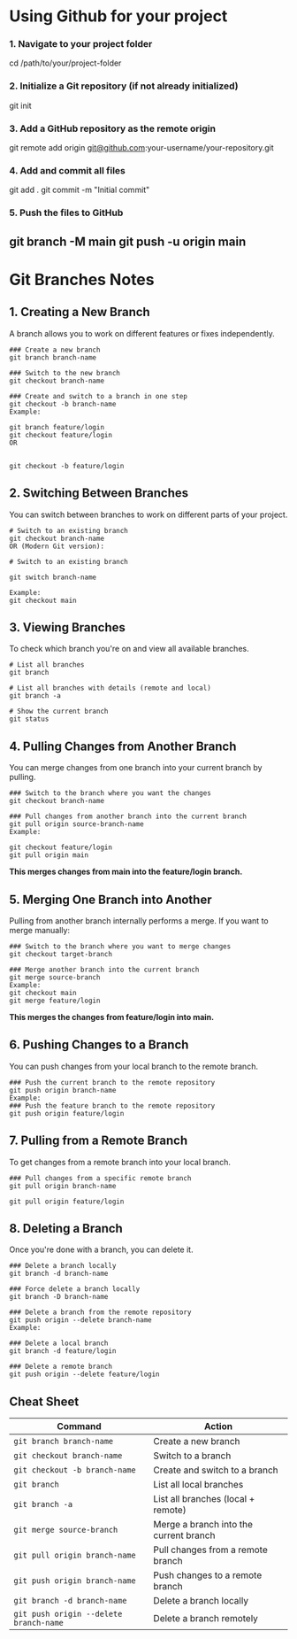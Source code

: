 # Using Github for your project
### 1. Navigate to your project folder
cd /path/to/your/project-folder

### 2. Initialize a Git repository (if not already initialized)
git init

### 3. Add a GitHub repository as the remote origin
git remote add origin git@github.com:your-username/your-repository.git

### 4. Add and commit all files
git add .
git commit -m "Initial commit"

### 5. Push the files to GitHub
git branch -M main
git push -u origin main
---------------------------------------------------------------------------------------------------------

# Git Branches Notes
## 1. Creating a New Branch
A branch allows you to work on different features or fixes independently.
```
### Create a new branch
git branch branch-name

### Switch to the new branch
git checkout branch-name

### Create and switch to a branch in one step
git checkout -b branch-name
Example:

git branch feature/login
git checkout feature/login
OR


git checkout -b feature/login
```
## 2. Switching Between Branches
You can switch between branches to work on different parts of your project.

```
# Switch to an existing branch
git checkout branch-name
OR (Modern Git version):

# Switch to an existing branch

git switch branch-name

Example:
git checkout main
```

## 3. Viewing Branches
To check which branch you're on and view all available branches.

```
# List all branches
git branch

# List all branches with details (remote and local)
git branch -a

# Show the current branch
git status 
``` 

## 4. Pulling Changes from Another Branch
You can merge changes from one branch into your current branch by pulling.
```
### Switch to the branch where you want the changes
git checkout branch-name

### Pull changes from another branch into the current branch
git pull origin source-branch-name
Example:

git checkout feature/login
git pull origin main
```
**This merges changes from main into the feature/login branch.**

## 5. Merging One Branch into Another
Pulling from another branch internally performs a merge. If you want to merge manually:
```
### Switch to the branch where you want to merge changes
git checkout target-branch

### Merge another branch into the current branch
git merge source-branch
Example:
git checkout main
git merge feature/login
```
**This merges the changes from feature/login into main.**

## 6. Pushing Changes to a Branch
You can push changes from your local branch to the remote branch.
```
### Push the current branch to the remote repository
git push origin branch-name
Example:
### Push the feature branch to the remote repository
git push origin feature/login
```
## 7. Pulling from a Remote Branch
To get changes from a remote branch into your local branch.
```
### Pull changes from a specific remote branch
git pull origin branch-name

git pull origin feature/login
```
## 8. Deleting a Branch
Once you're done with a branch, you can delete it.

```
### Delete a branch locally
git branch -d branch-name

### Force delete a branch locally
git branch -D branch-name

### Delete a branch from the remote repository
git push origin --delete branch-name
Example:

### Delete a local branch
git branch -d feature/login

### Delete a remote branch
git push origin --delete feature/login
```

## Cheat Sheet

| **Command**                     | **Action**                                           |
|----------------------------------|-----------------------------------------------------|
| `git branch branch-name`         | Create a new branch                                 |
| `git checkout branch-name`       | Switch to a branch                                 |
| `git checkout -b branch-name`    | Create and switch to a branch                      |
| `git branch`                     | List all local branches                            |
| `git branch -a`                  | List all branches (local + remote)                |
| `git merge source-branch`        | Merge a branch into the current branch            |
| `git pull origin branch-name`    | Pull changes from a remote branch                 |
| `git push origin branch-name`    | Push changes to a remote branch                   |
| `git branch -d branch-name`      | Delete a branch locally                            |
| `git push origin --delete branch-name` | Delete a branch remotely                      |
